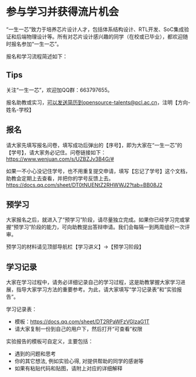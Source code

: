 # 参与学习并获得流片机会

“一生一芯”致力于培养芯片设计人才，包括体系结构设计、RTL开发、SoC集成验证和后端物理设计等。所有对芯片设计感兴趣的同学（在校或已毕业），都欢迎随时报名参加“一生一芯”。

报名和学习流程简述如下：

## Tips
关注“一生一芯”，欢迎加QQ群：663797655。

报名助教或实习，可以发送简历到opensource-talents@pcl.ac.cn，注明【方向-姓名-学校】


## 报名
请大家先填写报名问卷，填写成功后弹出的【序号】，即为大家在“一生一芯”的【学号】，请大家务必记住。问卷链接如下：
https://www.wenjuan.com/s/UZBZJv3B4G/# 

如果一不小心没记住学号，也不用重复提交申请，填写【忘记了学号】这个文档，助教会定期上去查看，并把你的学号反馈上去。
https://docs.qq.com/sheet/DT0tNUENtZ2RHWWJ2?tab=BB08J2

## 预学习
大家报名之后，就进入了“预学习”阶段，请尽量独立完成。如果你已经学习完或掌握“预学习”阶段的能力，可向助教提出答辩申请。我们会每隔一到两周组织一次评审。

预学习的材料请见顶部导航栏【学习讲义】->【预学习阶段】

## 学习记录
大家在学习过程中，请务必详细记录自己的学习过程，这是助教掌握大家学习进展，指导大家学习方法的重要参考。为此，请大家填写“学习记录表”和“实验报告”。

学习记录表：
* 模板：https://docs.qq.com/sheet/DT2RPaWFzVGlzaG1T
* 请大家复制一份到自己的用户下，然后打开“可查看”权限

实验报告的模板可自定义，主要包括：
 * 遇到的问题和思考
 * 你的其它想法, 例如实验心得, 对提供帮助的同学的感谢等
 * 如果有粘贴代码和贴图，请附上对应的详细解释
